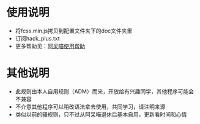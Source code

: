 # 使用说明
* 将fcss.min.js拷贝到配置文件夹下的doc文件夹里
* 订阅hack_plus.txt
* 更多帮助见：[阿呆喵使用帮助](http://doc.admflt.com/)

# 其他说明
* 此规则由本人自用规则（ADM）而来，开放给有兴趣同学，其他程序可能会不兼容
* 不介意其他程序可以稍改语法拿去使用，共同学习，请注明来源
* 类似以前的骚规则，只不过从阿呆喵退休后基本自用，更新看时间和心情